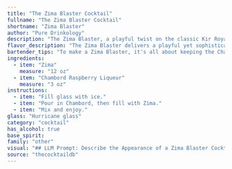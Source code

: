 ```yaml
---
title: "The Zima Blaster Cocktail"
fullname: "The Zima Blaster Cocktail"
shortname: "Zima Blaster"
author: "Pure Drinkology"
description: "The Zima Blaster, a playful twist on the classic Kir Royale, blends the citrusy fizz of Zima with the sweet raspberry notes of Chambord.  This contemporary concoction borrows from the tradition of French aperitifs, offering a light and refreshing drink perfect for any occasion. "
flavor_description: "The Zima Blaster delivers a playful yet sophisticated sip. Zima's crisp, citrusy base is lifted by Chambord's sweet, tart raspberry notes, creating a refreshing and slightly fruity punch. The combination is surprisingly harmonious, offering a unique twist on classic cocktails.  "
bartender_tips: "To make a Zima Blaster, it's all about keeping the Chambord cool.  Chill both Zima and the Chambord in the freezer for at least 30 minutes before making the cocktail.  This ensures a crisp, refreshing flavor that's not overly sweet.  When pouring the Chambord, go slow and steady to avoid over-sweetening the drink.  Finish with a splash of soda water for a bubbly finish. "
ingredients:
  - item: "Zima"
    measure: "12 oz"
  - item: "Chambord Raspberry Liqueur"
    measure: "3 oz"
instructions:
  - item: "Fill glass with ice."
  - item: "Pour in Chambord, then fill with Zima."
  - item: "Mix and enjoy."
glass: "Hurricane glass"
category: "cocktail"
has_alcohol: true
base_spirit:
family: "other"
visual: "## LLM Prompt: Describe the Appearance of a Zima Blaster Cocktail**Imagine a cocktail called Zima Blaster, made with Zima and Chambord Raspberry Liqueur. Describe its appearance in detail, focusing on:*** **Color:** What are the dominant hues? Is it layered or blended? Are there any gradients or swirls?* **Texture:** Is it clear, cloudy, or frothy? What kind of bubbles or fizz are present? * **Garnish:**  What kind of garnish would enhance the visual appeal of this cocktail? What color and texture would it add? * **Overall Impression:** What is the overall mood or feeling evoked by the appearance of this cocktail? Is it playful, elegant, refreshing, or something else entirely?**Example:**The Zima Blaster is a captivating sight. Its base is a clear, effervescent Zima, shimmering with tiny bubbles that rise to the surface. A vibrant crimson layer of Chambord rests atop, creating a striking two-tone effect. The Chambord's deep purple hue adds a touch of mystery, while its silky texture contrasts beautifully with the Zima's bubbly nature. A sprig of fresh mint, delicately resting on the rim of the glass, provides a touch of freshness and adds a vibrant pop of green to the overall composition. The combination of bright colors and playful textures creates a whimsical and refreshing visual appeal, making the Zima Blaster a cocktail that is as enjoyable to look at as it is to drink. "
source: "thecocktaildb"
---
```


